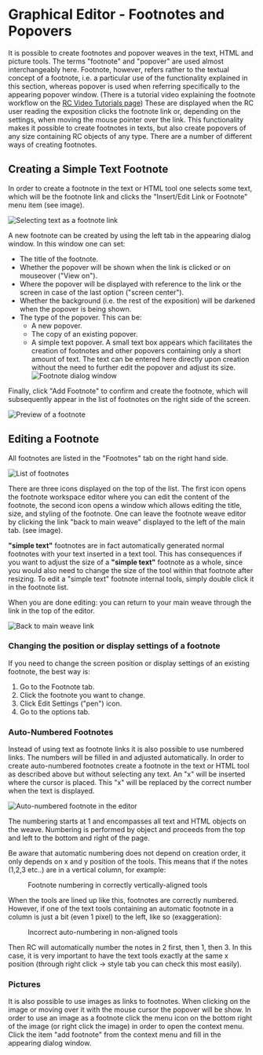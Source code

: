 <a id="footnotes-and-popovers"></a>

# Graphical Editor - Footnotes and Popovers

It is possible to create footnotes and popover weaves in the text,
HTML and picture tools.  The terms "footnote" and "popover" are used
almost interchangeably here. Footnote, however, refers rather to the
textual concept of a footnote, i.e. a particular use of the
functionality explained in this section, whereas popover is used when
referring specifically to the appearing popover window.  (There is a
tutorial video explaining the footnote workflow on the
[RC Video Tutorials page](https://www.researchcatalogue.net/view/273532/273533))
These are displayed when the RC user reading the exposition clicks the
footnote link or, depending on the settings, when moving the
mouse pointer over the link. This functionality makes it possible to
create footnotes in texts, but also create popovers of any size
containing RC objects of any type. There are a number of different
ways of creating footnotes.

## Creating a Simple Text Footnote

In order to create a footnote in the text or HTML tool one selects some text, which will be the footnote link and clicks the "Insert/Edit Link or Footnote" menu item (see image).

![Selecting text as a footnote link](images/footnotes_sel.png)

A new footnote can be created by using the left tab in the appearing
dialog window. In this window one can set:

* The title of the footnote.
* Whether the popover will be shown when the link is clicked or on
  mouseover ("View on").
* Where the popover will be displayed with reference to the link or
  the screen in case of the last option ("screen center").
* Whether the background (i.e. the rest of the exposition) will be
  darkened when the popover is being shown.
* The type of the popover. This can be:
  + A new popover.
  + The copy of an existing popover.
  + A simple text popover. A small text box appears which facilitates the creation of footnotes and other popovers containing only a short amount of text. The text can be entered here directly upon creation without the need to further edit the popover and adjust its size. 
![Footnote dialog window](images/footnote_dia.png)

Finally, click "Add Footnote" to confirm and create the footnote, which will subsequently appear in the list of footnotes on the right side of the screen. 


![Preview of a footnote](images/footnote_preview.png)

## Editing a Footnote

All footnotes are listed in the "Footnotes" tab on the right hand side.

![List of footnotes](images/footnotes_list_new.png)

There are three icons displayed on the top of the list. The first icon
opens the footnote workspace editor where you can edit the content of
the footnote, the second icon opens a window which allows editing the
title, size, and styling of the footnote. One can leave the footnote
weave editor by clicking the link "back to main weave" displayed to the left
of the main tab. (see image).

__"simple text"__ footnotes are in fact automatically generated normal footnotes with your text inserted in a text tool. This has consequences if you want to adjust the size of a __"simple text"__ footnote as a whole, since you would also need to change the size of the tool within that footnote after resizing. To edit a "simple text" footnote internal tools, simply double click it in the footnote list.

When you are done editing: you can return to your main weave through the link in the top of the editor.

![Back to main weave link](images/footnote_back.png)

### Changing the position or display settings of a footnote

If you need to change the screen position or display settings of an existing footnote, the best way is:  

1. Go to the Footnote tab.
2. Click the footnote you want to change.
3. Click Edit Settings ("pen") icon.
4. Go to the options tab.

### Auto-Numbered Footnotes

Instead of using text as footnote links it is also possible to use numbered links. The numbers will be filled in and adjusted automatically. In order to create auto-numbered footnotes create a footnote in the text or HTML tool as described above but without selecting any text. An "x" will be inserted where the cursor is placed. This "x" will be replaced by the correct number when the text is displayed. 

![Auto-numbered footnote in the editor](images/footnote_auto.png)

The numbering starts at 1 and encompasses all text and HTML objects on the weave. Numbering is performed by object and proceeds from the top and left to the bottom and right of the page. 

Be aware that automatic numbering does not depend on creation order, it only depends on x and y position of the tools. This means that if the notes (1,2,3 etc..) are in a vertical column, for example:

<figure>
<img class="portrait-image" src="images/footnotes_align_correct.png" title="image demonstrating incorrect allignment will result in incorrect numbering" alt=""><figcaption>Footnote numbering in correctly vertically-aligned tools</figcaption>
</figure>

When the tools are lined up like this, footnotes are correctly numbered. However, if one of the text tools containing an automatic footnote in a column is just a bit (even 1 pixel) to the left, like so (exaggeration):
 
<figure>
<img class="portrait-image" src="images/footnotes_alignment.png" title="image demonstrating incorrect allignment will result in incorrect numbering" alt=""><figcaption>Incorrect auto-numbering in non-aligned tools</figcaption>
</figure>

Then RC will automatically number the notes in 2 first, then 1, then 3. In this case, it is very important to have the text tools exactly at the same x position (through right click -> style tab you can check this most easily).

### Pictures 

It is also possible to use images as links to footnotes. When clicking on the image or moving over it with the mouse cursor the popover will be show. In order to use an image as a footnote click the menu icon on the bottom right of the image (or right click the image) in order to open the context menu. Click the item "add footnote" from the context menu and fill in the appearing dialog window. 

